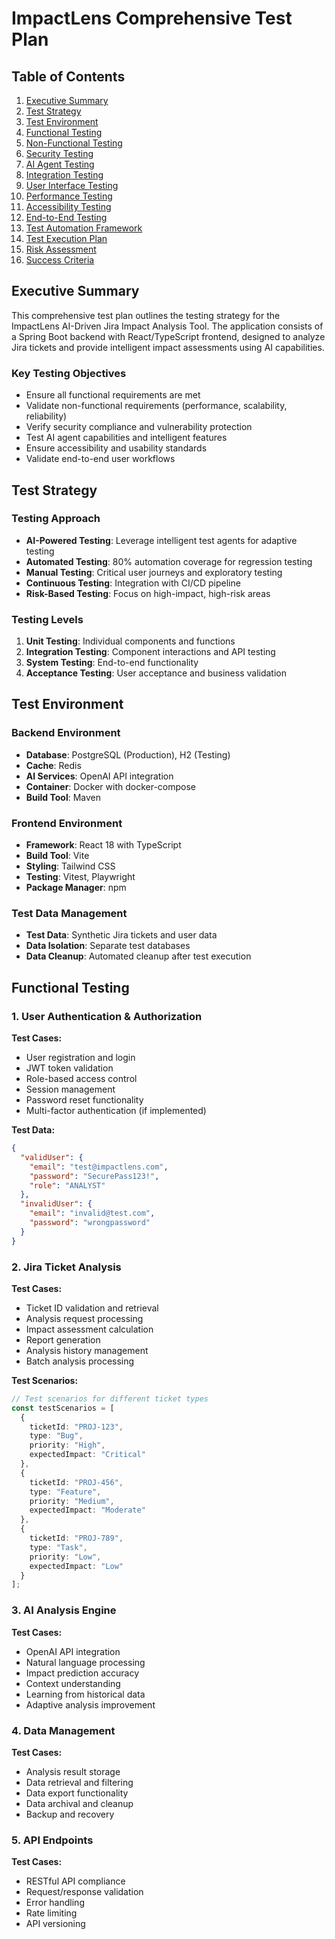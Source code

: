 # ImpactLens Comprehensive Test Plan

## Table of Contents
1. [Executive Summary](#executive-summary)
2. [Test Strategy](#test-strategy)
3. [Test Environment](#test-environment)
4. [Functional Testing](#functional-testing)
5. [Non-Functional Testing](#non-functional-testing)
6. [Security Testing](#security-testing)
7. [AI Agent Testing](#ai-agent-testing)
8. [Integration Testing](#integration-testing)
9. [User Interface Testing](#user-interface-testing)
10. [Performance Testing](#performance-testing)
11. [Accessibility Testing](#accessibility-testing)
12. [End-to-End Testing](#end-to-end-testing)
13. [Test Automation Framework](#test-automation-framework)
14. [Test Execution Plan](#test-execution-plan)
15. [Risk Assessment](#risk-assessment)
16. [Success Criteria](#success-criteria)

## Executive Summary

This comprehensive test plan outlines the testing strategy for the ImpactLens AI-Driven Jira Impact Analysis Tool. The application consists of a Spring Boot backend with React/TypeScript frontend, designed to analyze Jira tickets and provide intelligent impact assessments using AI capabilities.

### Key Testing Objectives
- Ensure all functional requirements are met
- Validate non-functional requirements (performance, scalability, reliability)
- Verify security compliance and vulnerability protection
- Test AI agent capabilities and intelligent features
- Ensure accessibility and usability standards
- Validate end-to-end user workflows

## Test Strategy

### Testing Approach
- **AI-Powered Testing**: Leverage intelligent test agents for adaptive testing
- **Automated Testing**: 80% automation coverage for regression testing
- **Manual Testing**: Critical user journeys and exploratory testing
- **Continuous Testing**: Integration with CI/CD pipeline
- **Risk-Based Testing**: Focus on high-impact, high-risk areas

### Testing Levels
1. **Unit Testing**: Individual components and functions
2. **Integration Testing**: Component interactions and API testing
3. **System Testing**: End-to-end functionality
4. **Acceptance Testing**: User acceptance and business validation

## Test Environment

### Backend Environment
- **Database**: PostgreSQL (Production), H2 (Testing)
- **Cache**: Redis
- **AI Services**: OpenAI API integration
- **Container**: Docker with docker-compose
- **Build Tool**: Maven

### Frontend Environment
- **Framework**: React 18 with TypeScript
- **Build Tool**: Vite
- **Styling**: Tailwind CSS
- **Testing**: Vitest, Playwright
- **Package Manager**: npm

### Test Data Management
- **Test Data**: Synthetic Jira tickets and user data
- **Data Isolation**: Separate test databases
- **Data Cleanup**: Automated cleanup after test execution

## Functional Testing

### 1. User Authentication & Authorization
**Test Cases:**
- User registration and login
- JWT token validation
- Role-based access control
- Session management
- Password reset functionality
- Multi-factor authentication (if implemented)

**Test Data:**
```json
{
  "validUser": {
    "email": "test@impactlens.com",
    "password": "SecurePass123!",
    "role": "ANALYST"
  },
  "invalidUser": {
    "email": "invalid@test.com",
    "password": "wrongpassword"
  }
}
```

### 2. Jira Ticket Analysis
**Test Cases:**
- Ticket ID validation and retrieval
- Analysis request processing
- Impact assessment calculation
- Report generation
- Analysis history management
- Batch analysis processing

**Test Scenarios:**
```typescript
// Test scenarios for different ticket types
const testScenarios = [
  {
    ticketId: "PROJ-123",
    type: "Bug",
    priority: "High",
    expectedImpact: "Critical"
  },
  {
    ticketId: "PROJ-456",
    type: "Feature",
    priority: "Medium",
    expectedImpact: "Moderate"
  },
  {
    ticketId: "PROJ-789",
    type: "Task",
    priority: "Low",
    expectedImpact: "Low"
  }
];
```

### 3. AI Analysis Engine
**Test Cases:**
- OpenAI API integration
- Natural language processing
- Impact prediction accuracy
- Context understanding
- Learning from historical data
- Adaptive analysis improvement

### 4. Data Management
**Test Cases:**
- Analysis result storage
- Data retrieval and filtering
- Data export functionality
- Data archival and cleanup
- Backup and recovery

### 5. API Endpoints
**Test Cases:**
- RESTful API compliance
- Request/response validation
- Error handling
- Rate limiting
- API versioning 